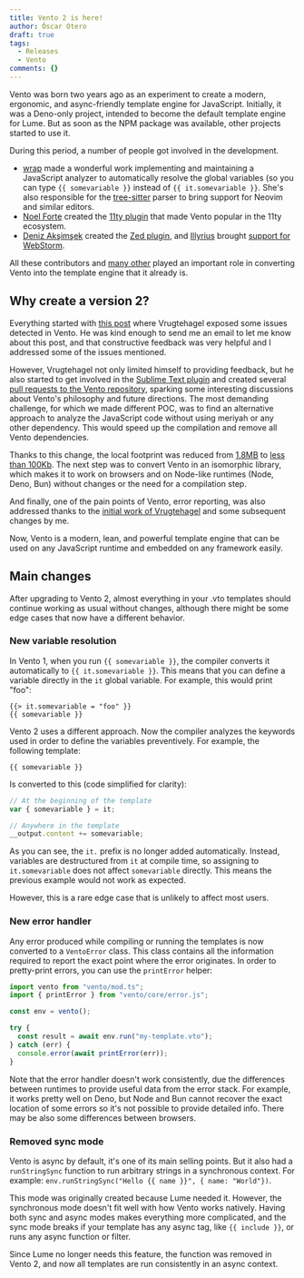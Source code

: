 ```yaml
---
title: Vento 2 is here!
author: Óscar Otero
draft: true
tags:
  - Releases
  - Vento
comments: {}
---
```


Vento was born two years ago as an experiment to create a modern, ergonomic, and
async-friendly template engine for JavaScript. Initially, it was a Deno-only
project, intended to become the default template engine for Lume. But as soon as
the NPM package was available, other projects started to use it.

<!-- more -->

During this period, a number of people got involved in the development.

- [wrap](https://github.com/wrapperup) made a wonderful work implementing and
  maintaining a JavaScript analyzer to automatically resolve the global
  variables (so you can type `{{ somevariable }}` instead of
  `{{ it.somevariable }}`. She's also responsible for the
  [tree-sitter](https://github.com/ventojs/tree-sitter-vento) parser to bring
  support for Neovim and similar editors.
- [Noel Forte](https://github.com/noelforte) created the
  [11ty plugin](https://github.com/noelforte/eleventy-plugin-vento) that made
  Vento popular in the 11ty ecosystem.
- [Deniz Akşimşek](https://github.com/dz4k) created the
  [Zed plugin](https://github.com/dz4k/zed-vento), and
  [Illyrius](https://github.com/illyrius666) brought
  [support for WebStorm](https://github.com/ventojs/webstorm-vento).

All these contributors and
[many other](https://github.com/ventojs/vento/graphs/contributors) played an
important role in converting Vento into the template engine that it already is.

## Why create a version 2?

Everything started with
[this post](https://vrugtehagel.nl/posts/my-doubts-about-vento/) where
Vrugtehagel exposed some issues detected in Vento. He was kind enough to send me
an email to let me know about this post, and that constructive feedback was very
helpful and I addressed some of the issues mentioned.

However, Vrugtehagel not only limited himself to providing feedback, but he also
started to get involved in the
[Sublime Text plugin](https://github.com/ventojs/sublime-vento) and created
several
[pull requests to the Vento repository](https://github.com/ventojs/vento/pulls?q=is%3Apr+is%3Aclosed+author%3Avrugtehagel),
sparking some interesting discussions about Vento's philosophy and future
directions. The most demanding challenge, for which we made different POC, was
to find an alternative approach to analyze the JavaScript code without using
meriyah or any other dependency. This would speed up the compilation and remove
all Vento dependencies.

Thanks to this change, the local footprint was reduced from
[1.8MB](https://pkg-size.dev/ventojs@1) to
[less than 100Kb](https://pkg-size.dev/ventojs@2.0.0-canary.1). The next step
was to convert Vento in an isomorphic library, which makes it to work on
browsers and on Node-like runtimes (Node, Deno, Bun) without changes or the need
for a compilation step.

And finally, one of the pain points of Vento, error reporting, was also
addressed thanks to the
[initial work of Vrugtehagel](https://github.com/ventojs/vento/pull/131) and
some subsequent changes by me.

Now, Vento is a modern, lean, and powerful template engine that can be used on
any JavaScript runtime and embedded on any framework easily.

## Main changes

After upgrading to Vento 2, almost everything in your .vto templates should
continue working as usual without changes, although there might be some edge
cases that now have a different behavior.

### New variable resolution

In Vento 1, when you run `{{ somevariable }}`, the compiler converts it
automatically to `{{ it.somevariable }}`. This means that you can define a
variable directly in the `it` global variable. For example, this would print
"foo":

```vto
{{> it.somevariable = "foo" }}
{{ somevariable }}
```

Vento 2 uses a different approach. Now the compiler analyzes the keywords used
in order to define the variables preventively. For example, the following
template:

```vto
{{ somevariable }}
```

Is converted to this (code simplified for clarity):

```js
// At the beginning of the template
var { somevariable } = it;

// Anywhere in the template
__output.content += somevariable;
```

As you can see, the `it.` prefix is no longer added automatically. Instead,
variables are destructured from `it` at compile time, so assigning to
`it.somevariable` does not affect `somevariable` directly. This means the
previous example would not work as expected.

However, this is a rare edge case that is unlikely to affect most users.

### New error handler

Any error produced while compiling or running the templates is now converted to
a `VentoError` class. This class contains all the information required to report
the exact point where the error originates. In order to pretty-print errors, you
can use the `printError` helper:

```js
import vento from "vento/mod.ts";
import { printError } from "vento/core/error.js";

const env = vento();

try {
  const result = await env.run("my-template.vto");
} catch (err) {
  console.error(await printError(err));
}
```

Note that the error handler doesn't work consistently, due the differences
between runtimes to provide useful data from the error stack. For example, it
works pretty well on Deno, but Node and Bun cannot recover the exact location of
some errors so it's not possible to provide detailed info. There may be also
some differences between browsers.

### Removed sync mode

Vento is async by default, it's one of its main selling points. But it also had
a `runStringSync` function to run arbitrary strings in a synchronous context.
For example: `env.runStringSync("Hello {{ name }}", { name: "World"})`.

This mode was originally created because Lume needed it. However, the
synchronous mode doesn't fit well with how Vento works natively. Having both
sync and async modes makes everything more complicated, and the sync mode breaks
if your template has any async tag, like `{{ include }}`, or runs any async
function or filter.

Since Lume no longer needs this feature, the function was removed in Vento 2,
and now all templates are run consistently in an async context.
